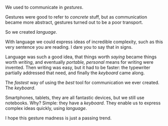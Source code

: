 We used to communicate in _gestures_.

Gestures were good to refer to _concrete_ stuff, but as communication became
more abstract, gestures turned out to be a poor transport.

So we created _language_.

With language we could express ideas of incredible complexity, such as this very
sentence you are reading. I dare you to say that in signs.

Language was such a good idea, that things worth _saying_ became things worth
_writing_, and eventually _portable, personal_ means for writing were invented.
Then writing was easy, but it had to be faster: the typewriter partially
addressed that need, and finally the _keyboard_ came along.

The _fastest_ way of using the _best_ tool for communication we ever created.
The _keyboard_.

Smartphones, tablets, they are all fantastic devices, but we still use
notebooks. Why? Simple: they have a _keyboard_. They enable us to express
complex ideas quickly, using _language_.

I hope this gesture madness is just a passing trend.
